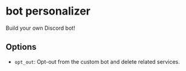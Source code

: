 # bot personalizer

Build your own Discord bot!

## Options

* `opt_out`: Opt-out from the custom bot and delete related services.
